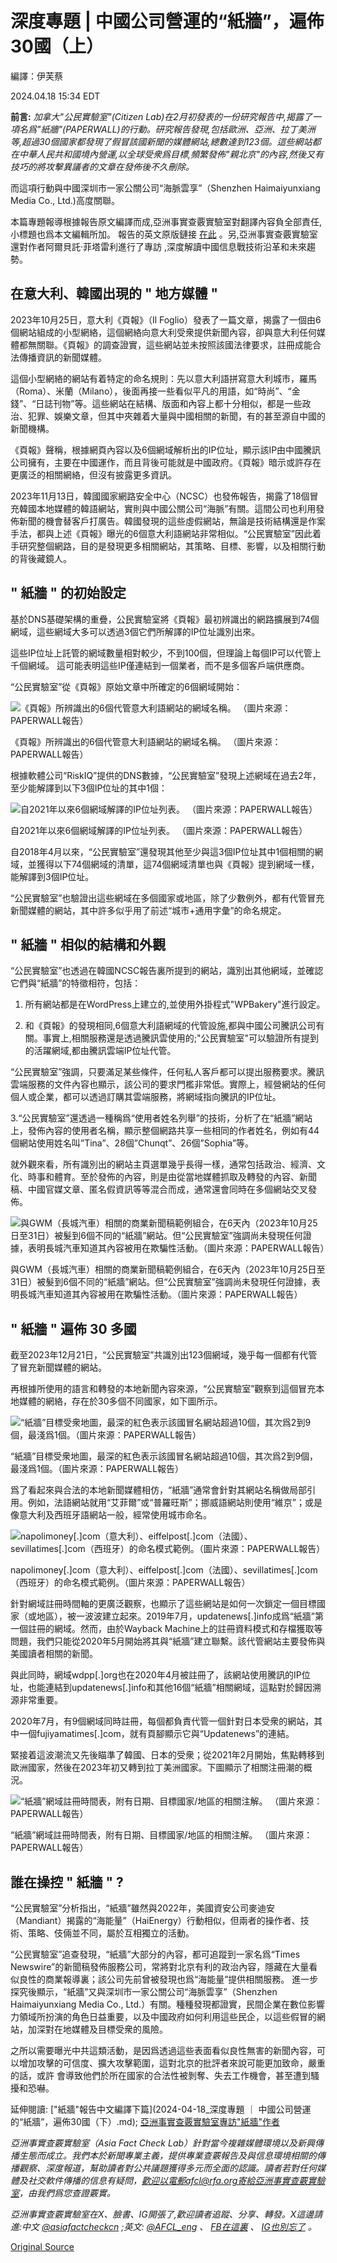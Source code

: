 # 深度專題 | 中國公司營運的“紙牆”，遍佈30國（上）

編譯：伊芙蔡

2024.04.18 15:34 EDT

**前言:** *加拿大"公民實驗室"(Citizen Lab)在2月初發表的一份研究報告中,揭露了一項名爲"紙牆"(PAPERWALL)的行動。研究報告發現,包括歐洲、亞洲、拉丁美洲等,超過30個國家都發現了假冒該國新聞的媒體網站,總數達到123個。這些網站都在中華人民共和國境內營運,以全球受衆爲目標,頻繁發佈"親北京"的內容,然後又有技巧的將攻擊異議者的文章在發佈後不久刪除。*

而這項行動與中國深圳市一家公關公司“海脈雲享”（Shenzhen Haimaiyunxiang Media Co., Ltd.)高度關聯。

本篇專題報導根據報告原文編譯而成,亞洲事實查覈實驗室對翻譯內容負全部責任,小標題也爲本文編輯所加。 報告的英文原版鏈接 [在此](https://citizenlab.ca/2024/02/paperwall-chinese-websites-posing-as-local-news-outlets-with-pro-beijing-content/) 。另,亞洲事實查覈實驗室還對作者阿爾貝託·菲塔雷利進行了專訪 ,深度解讀中國信息戰技術沿革和未來趨勢。

## 在意大利、韓國出現的 " 地方媒體 "

2023年10月25日，意大利《頁報》（Il Foglio）發表了一篇文章，揭露了一個由6個網站組成的小型網絡，這個網絡向意大利受衆提供新聞內容，卻與意大利任何媒體都無關聯。《頁報》的調查證實，這些網站並未按照該國法律要求，註冊成能合法傳播資訊的新聞媒體。

這個小型網絡的網站有着特定的命名規則：先以意大利語拼寫意大利城市，羅馬（Roma）、米蘭（Milano），後面再接一些看似平凡的用語，如“時尚”、“金錢”、“日誌刊物”等。這些網站在結構、版面和內容上都十分相似，都是一些政治、犯罪、娛樂文章，但其中夾雜着大量與中國相關的新聞，有的甚至源自中國的新聞機構。

《頁報》聲稱，根據網頁內容以及6個網域解析出的IP位址，顯示該IP由中國騰訊公司擁有，主要在中國運作，而且背後可能就是中國政府。《頁報》暗示或許存在更廣泛的相關網絡，但沒有披露更多資訊。

2023年11月13日，韓國國家網路安全中心（NCSC）也發佈報告，揭露了18個冒充韓國本地媒體的韓語網站，實則與中國公關公司“海脈”有關。這間公司也利用發佈新聞的機會替客戶打廣告。韓國發現的這些虛假網站，無論是技術結構還是作案手法，都與上述《頁報》曝光的6個意大利語網站非常相似。“公民實驗室”因此着手研究整個網路，目的是發現更多相關網站，其策略、目標、影響，以及相關行動的背後藏鏡人。

## " 紙牆 " 的初始設定

基於DNS基礎架構的重疊，公民實驗室將《頁報》最初辨識出的網路擴展到74個網域，這些網域大多可以透過3個它們所解譯的IP位址識別出來。

這些IP位址上託管的網域數量相對較少，不到100個，但理論上每個IP可以代管上千個網域。 這可能表明這些IP僅連結到一個業者，而不是多個客戶端供應商。

“公民實驗室”從《頁報》原始文章中所確定的6個網域開始：

![《頁報》所辨識出的6個代管意大利語網站的網域名稱。 （圖片來源：PAPERWALL報告）](images/HU6EKFMCN5L4NGRJWK4MM7KXDU.png)

《頁報》所辨識出的6個代管意大利語網站的網域名稱。 （圖片來源：PAPERWALL報告）

根據軟體公司“RiskIQ”提供的DNS數據，“公民實驗室”發現上述網域在過去2年，至少能解譯到以下3個IP位址的其中1個：

![自2021年以來6個網域解譯的IP位址列表。 （圖片來源：PAPERWALL報告）](images/U6D2755YF7WVC7ZGQSWE6H66SY.png)

自2021年以來6個網域解譯的IP位址列表。 （圖片來源：PAPERWALL報告）

自2018年4月以來，“公民實驗室”還發現其他至少與這3個IP位址其中1個相關的網域，並獲得以下74個網域的清單，這74個網域清單也與《頁報》提到網域一樣，能解譯到3個IP位址。

“公民實驗室”也驗證出這些網域在多個國家或地區，除了少數例外，都有代管冒充新聞媒體的網站，其中許多似乎用了前述“城市+通用字彙”的命名規定。

## " 紙牆 " 相似的結構和外觀

“公民實驗室”也透過在韓國NCSC報告裏所提到的網站，識別出其他網域，並確認它們與“紙牆”的特徵相符，包括：

1. 所有網站都是在WordPress上建立的,並使用外掛程式"WPBakery"進行設定。

1. 和《頁報》的發現相同,6個意大利語網域的代管設施,都與中國公司騰訊公司有關。事實上,相關服務還是透過騰訊雲使用的;"公民實驗室"可以驗證所有提到的活躍網域,都由騰訊雲端IP位址代管。

“公民實驗室”強調，只要滿足某些條件，任何私人客戶都可以提出服務要求。騰訊雲端服務的文件內容也顯示，該公司的要求門檻非常低。實際上，經營網站的任何個人或企業，都可以透過訂購其雲端服務，將網域指向騰訊的IP位址。

3.“公民實驗室”還透過一種稱爲“使用者姓名列舉”的技術，分析了在“紙牆”網站上，發佈內容的使用者名稱，顯示整個網路共享一些相同的作者姓名，例如有44個網站使用姓名叫”Tina”、28個”Chunqt”、26個”Sophia”等。

就外觀來看，所有識別出的網站主頁選單幾乎長得一樣，通常包括政治、經濟、文化、時事和體育。至於發佈的內容，則是由從當地媒體抓取及轉發的內容、新聞稿、中國官媒文章、匿名假資訊等等混合而成，通常還會同時在多個網站交叉發佈。

![與GWM（長城汽車）相關的商業新聞稿範例組合，在6天內（2023年10月25日至31日）被髮到6個不同的“紙牆”網站。但“公民實驗室”強調尚未發現任何證據，表明長城汽車知道其內容被用在欺騙性活動。（圖片來源：PAPERWALL報告）](images/SD5EGNDQSYCSYDABEACCFB7WG4.png)

與GWM（長城汽車）相關的商業新聞稿範例組合，在6天內（2023年10月25日至31日）被髮到6個不同的“紙牆”網站。但“公民實驗室”強調尚未發現任何證據，表明長城汽車知道其內容被用在欺騙性活動。（圖片來源：PAPERWALL報告）

## " 紙牆 " 遍佈 30 多國

截至2023年12月21日，“公民實驗室”共識別出123個網域，幾乎每一個都有代管了冒充新聞媒體的網站。

再根據所使用的語言和轉發的本地新聞內容來源，“公民實驗室”觀察到這個冒充本地媒體的網絡，存在於30多個不同國家，如下圖所示。

![“紙牆”目標受衆地圖，最深的紅色表示該國冒名網站超過10個，其次爲2到9個，最淺爲1個。（圖片來源：PAPERWALL報告）](images/HJGWYCZEBQ4HIPS3CODBRSUHEY.png)

“紙牆”目標受衆地圖，最深的紅色表示該國冒名網站超過10個，其次爲2到9個，最淺爲1個。（圖片來源：PAPERWALL報告）

爲了看起來與合法的本地新聞媒體相仿，“紙牆”通常會針對其網站名稱做局部引用。例如，法語網站就用“艾菲爾”或“普羅旺斯”；挪威語網站則使用“維京”；或是像意大利及西班牙語網站一般，經常使用城市命名。

![napolimoney[.]com（意大利）、eiffelpost[.]com（法國）、sevillatimes[.]com（西班牙）的命名模式範例。（圖片來源：PAPERWALL報告）](images/GQJYRAMLUKY3ZDWH7I4ECVHLPU.png)

napolimoney[.]com（意大利）、eiffelpost[.]com（法國）、sevillatimes[.]com（西班牙）的命名模式範例。（圖片來源：PAPERWALL報告）

針對網域註冊時間軸的更廣泛觀察，也顯示了這些網站是如何一次鎖定一個目標國家（或地區），被一波波建立起來。2019年7月，updatenews[.]info成爲“紙牆”第一個註冊的網域。然而，由於Wayback Machine上的註冊資料模式和存檔獲取等問題，我們只能從2020年5月開始將其與“紙牆”建立聯繫。該代管網站主要發佈與美國讀者相關的新聞。

與此同時，網域wdpp[.]org也在2020年4月被註冊了，該網站使用騰訊的IP位址，也能連結到updatenews[.]info和其他16個“紙牆”相關網域，這點對於歸因溯源非常重要。

2020年7月，有9個網域同時註冊，每個都負責代管一個針對日本受衆的網站，其中一個fujiyamatimes[.]com，就有頁腳顯示它與“Updatenews”的連結。

緊接着這波潮流又先後瞄準了韓國、日本的受衆；從2021年2月開始，焦點轉移到歐洲國家，然後在2023年初又轉到拉丁美洲國家。下圖顯示了相關注冊潮的概況。

![“紙牆”網域註冊時間表，附有日期、目標國家/地區的相關注解。 （圖片來源：PAPERWALL報告）](images/L265IBOQTYTCB7I3CMBMQWODWI.png)

“紙牆”網域註冊時間表，附有日期、目標國家/地區的相關注解。 （圖片來源：PAPERWALL報告）

## 誰在操控 " 紙牆 " ?

“公民實驗室”分析指出，“紙牆”雖然與2022年，美國資安公司麥迪安（Mandiant）揭露的“海能量”（HaiEnergy）行動相似，但兩者的操作者、技術、策略、伎倆並不同，屬於互相獨立的活動。

“公民實驗室”追查發現，“紙牆”大部分的內容，都可追蹤到一家名爲“Times Newswire”的新聞稿發佈服務公司，常將對北京有利的政治內容，隱藏在大量看似良性的商業報導裏；該公司先前曾被發現也爲“海能量”提供相關服務。 進一步探究後顯示，“紙牆”又與深圳市一家公關公司“海脈雲享”（Shenzhen Haimaiyunxiang Media Co., Ltd.）有關。種種發現都證實，民間企業在數位影響力領域所扮演的角色日益重要，以及中國政府如何利用這些民企，以這些假冒的網站，加深對在地媒體及目標受衆的風險。

之所以需要曝光中共這類活動，是因爲透過這些表面看似良性無害的新聞內容，可以增加攻擊的可信度、擴大攻擊範圍，這對北京的批評者來說可能更加致命，嚴重的話，或許 會導致他們於所在國家的合法性被剝奪、失去工作機會，甚至遭到騷擾和恐嚇。

延伸閱讀: ["紙牆"報告中文編譯下篇](2024-04-18_深度專題 ｜ 中國公司營運的“紙牆”，遍佈30國（下）.md); [亞洲事實查覈實驗室專訪"紙牆"作者](https://www.rfa.org/mandarin/shishi-hecha/hc-04172024162003.html)

*亞洲事實查覈實驗室（Asia Fact Check Lab）針對當今複雜媒體環境以及新興傳播生態而成立。我們本於新聞專業主義，提供專業查覈報告及與信息環境相關的傳播觀察、深度報道，幫助讀者對公共議題獲得多元而全面的認識。讀者若對任何媒體及社交軟件傳播的信息有疑問，歡迎以電郵afcl@rfa.org寄給亞洲事實查覈實驗室，由我們爲您查證覈實。*

*亞洲事實查覈實驗室在X、臉書、IG開張了,歡迎讀者追蹤、分享、轉發。X這邊請進:中文*  [*@asiafactcheckcn*](https://twitter.com/asiafactcheckcn)  *;英文:*  [*@AFCL\_eng*](https://twitter.com/AFCL_eng)  *、*  [*FB在這裏*](https://www.facebook.com/asiafactchecklabcn)  *、*  [*IG也別忘了*](https://www.instagram.com/asiafactchecklab/)  *。*



[Original Source](https://www.rfa.org/mandarin/shishi-hecha/paper-wall/hc-04172024170350.html)